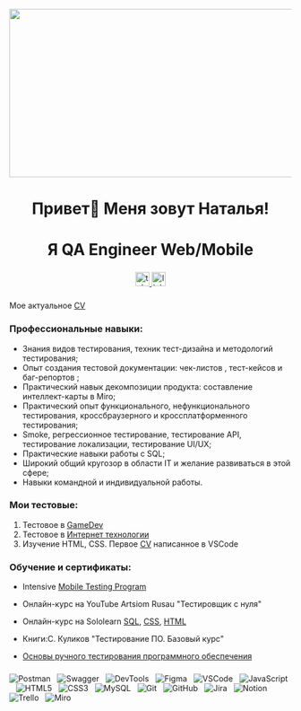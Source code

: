 <br clear="both">

<div align="center">
  <img height="300" width="600" src="https://user-images.githubusercontent.com/74038190/225813708-98b745f2-7d22-48cf-9150-083f1b00d6c9.gif"  />
</div>

###

<h1 align="center">Привет👋 Меня зовут Наталья!</h1>
<h1 align="center">Я QA Engineer Web/Mobile</h1>

###

<div align="center">
  <a href="https://t.me/NatalKON" target="_blank">
    <img src="https://img.shields.io/static/v1?message=Telegram&logo=telegram&label=&color=2CA5E0&logoColor=white&labelColor=&style=for-the-badge" height="25" alt="telegram logo"  />
  </a>
   <a href="https://www.linkedin.com/in/natalia-kondrateva-5a15bb21b" target="_blank">
    <img src="https://img.shields.io/static/v1?message=Linkedin&logo=linkedin&label=&color=2CA5E0&logoColor=white&labelColor=&style=for-the-badge" height="25" alt="linkedIn logo"  />
  </a>
</div>


### 
Мое актуальное [CV](https://drive.google.com/file/d/1MMvDiz7W8RyAHp_oI0W-c4dFaNyeIBGs/view?usp=sharing)

### Профессиональные навыки:
- Знания видов тестирования, техник тест-дизайна и методологий тестирования;
- Опыт создания тестовой документации: чек-листов , тест-кейсов и баг-репортов ;
- Практический навык декомпозиции продукта: составление интеллект-карты в Miro;
- Практический опыт функционального, нефункционального тестирования, кроссбраузерного и кроссплатформенного тестирования;
- Smoke, регрессионное тестирование, тестирование API, тестирование локализации, тестирование UI/UX;
- Практические навыки работы с SQL;
- Широкий общий кругозор в области IT и желание развиваться в этой сфере;
- Навыки командной и индивидуальной работы.


### Мои тестовые:
1. Тестовое в [GameDev](https://docs.google.com/spreadsheets/d/1JN60laJ3xnO0UVp5CzkolVKrl8i64RcQA4lZDwir6qs/edit?gid=1590765664#gid=1590765664)
2. Тестовое в [Интернет технологии](https://docs.google.com/spreadsheets/d/1org7OBh3O7kUdbCi0iYOtAjg9MsO4r2KwkqTutEqgy8/edit?gid=1568704828#gid=1568704828)
3. Изучение HTML, CSS. Первое [CV](http://127.0.0.1:5500/indexs.html) написанное в VSCode

### Обучение и сертификаты:
- Intensive [Mobile Testing Program](https://drive.google.com/file/d/1BmK7hLGNa2eTzC8rRjbIIe7aO_IuQRe6/view?usp=sharing)
- Онлайн-курс на YouTube Artsiom Rusau "Тестировщик c нуля"
- Онлайн-курс на Sololearn [SQL](https://drive.google.com/file/d/1KD3O6F68vHOI10V9gSRnMlfEl8umUfa4/view?usp=sharing), [CSS](https://drive.google.com/file/d/1rAUjW22PF7FKZUF_EW0xPaNGxeIsqiGW/view?usp=sharing), [HTML](https://drive.google.com/file/d/1rAUjW22PF7FKZUF_EW0xPaNGxeIsqiGW/view?usp=sharing)
- Книги:С. Куликов "Тестирование ПО. Базовый курс"
- [Основы ручного тестирования программного обеспечения](https://drive.google.com/file/d/1OqIUV3z7zWFbuj4aV-j_r2QD2s-1XL2T/view?usp=sharing)


  ###
![Postman](https://img.shields.io/badge/-Postman-black?logo=postman&style=social)&nbsp;&nbsp;
![Swagger](https://img.shields.io/badge/-Swagger-black?logo=swagger&style=social)&nbsp;&nbsp;
![DevTools](https://img.shields.io/badge/-DevTools-black?logo=devtools&style=social)&nbsp;&nbsp;
![Figma](https://img.shields.io/badge/-Figma-black?logo=figma&style=social)&nbsp;&nbsp;
![VSCode](https://img.shields.io/badge/-VSCode-black?logo=vscode&style=social)&nbsp;&nbsp;
![JavaScript](https://img.shields.io/badge/-JavaScript-black?logo=javascript&style=social)&nbsp;&nbsp;
![HTML5](https://img.shields.io/badge/-HTML5-black?logo=html5&style=social)&nbsp;&nbsp;
![CSS3](https://img.shields.io/badge/-CSS3-black?logo=css3&style=social)&nbsp;&nbsp;
![MySQL](https://img.shields.io/badge/-MySQL-black?logo=mysql&style=social)&nbsp;&nbsp;
![Git](https://img.shields.io/badge/-Git-black?logo=git&style=social)&nbsp;&nbsp;
![GitHub](https://img.shields.io/badge/-GitHub-black?logo=github&style=social)&nbsp;&nbsp;
![Jira](https://img.shields.io/badge/-Jira-black?logo=jira&style=social)&nbsp;&nbsp;
![Notion](https://img.shields.io/badge/-Notion-black?logo=notion&style=social)&nbsp;&nbsp;
![Trello](https://img.shields.io/badge/-Trello-black?logo=trello&style=social)&nbsp;&nbsp;
![Miro](https://img.shields.io/badge/-Miro-black?logo=miro&style=social)&nbsp;&nbsp;
